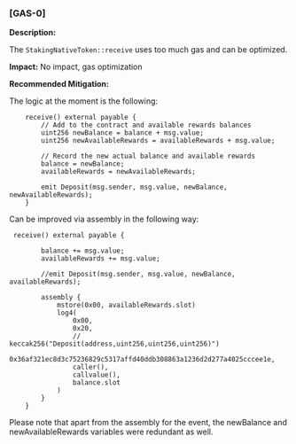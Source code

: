 ### [GAS-0]

**Description:** 

The `StakingNativeToken::receive` uses too much gas and can be optimized.

**Impact:**
No impact, gas optimization

**Recommended Mitigation:**

The logic at the moment is the following:

```
    receive() external payable {
        // Add to the contract and available rewards balances
        uint256 newBalance = balance + msg.value;
        uint256 newAvailableRewards = availableRewards + msg.value;

        // Record the new actual balance and available rewards
        balance = newBalance;
        availableRewards = newAvailableRewards;

        emit Deposit(msg.sender, msg.value, newBalance, newAvailableRewards);
    }

```

Can be improved via assembly in the following way:

``` 
 receive() external payable {

        balance += msg.value;
        availableRewards += msg.value;

        //emit Deposit(msg.sender, msg.value, newBalance, availableRewards);

        assembly {
            mstore(0x00, availableRewards.slot)
            log4(
                0x00,
                0x20,
                // keccak256("Deposit(address,uint256,uint256,uint256)")
                0x36af321ec8d3c75236829c5317affd40ddb308863a1236d2d277a4025cccee1e,
                caller(),
                callvalue(),
                balance.slot
            )
        }
    }
```

Please note that apart from the assembly for the event, the newBalance and newAvailableRewards variables were redundant as well.
